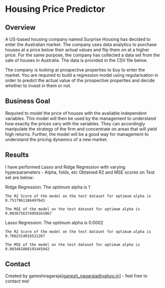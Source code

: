 # Housing Price Predictor

## Overview

A US-based housing company named Surprise Housing has decided to enter the Australian market. The company uses data analytics to purchase houses at a price below their actual values and flip them on at a higher price. 
For the same purpose, the company has collected a data set from the sale of houses in Australia. The data is provided in the CSV file below.

The company is looking at prospective properties to buy to enter the market. You are required to build a regression model using regularisation in order to predict the actual value of the prospective properties and 
decide whether to invest in them or not.

## Business Goal
Required to model the price of houses with the available independent variables. This model will then be used by the management to understand how exactly the prices vary with the variables. 
They can accordingly manipulate the strategy of the firm and concentrate on areas that will yield high returns. Further, the model will be a good way for management to understand the pricing dynamics of a new market.


## Results

I have performed Lasso and Ridge Regression with varying hyperparameters - Alpha, folds, etc
Obtained R2 and MSE scores on Test set are below:

Ridge Regression:
    The optimum alpha is 1

    The R2 Score of the model on the test dataset for optimum alpha is 0.7517961186497641

    The MSE of the model on the test dataset for optimum alpha is 0.0036756374958161067

Lasso Regression:
    The optimum alpha is 0.0002

    The R2 Score of the model on the test dataset for optimum alpha is 0.7662314016521267
    
    The MSE of the model on the test dataset for optimum alpha is 0.003461866191445042

## Contact
Created by ganeshnagaraja[ganesh_nagaraja@yahoo.in] - feel free to contact me!


<!-- Optional -->
<!-- ## License -->
<!-- This project is open source and available under the [... License](). -->

<!-- You don't have to include all sections - just the one's relevant to your project -->